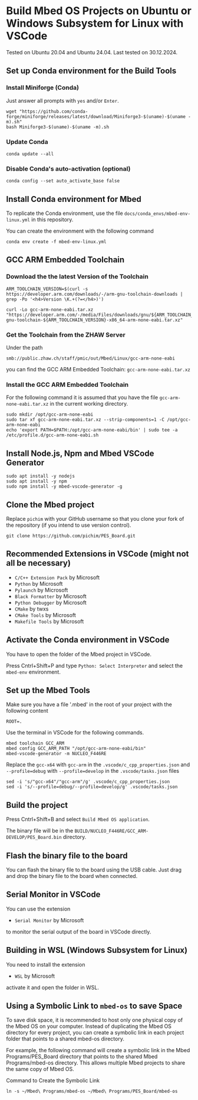 # Build Mbed OS Projects on Ubuntu or Windows Subsystem for Linux with VSCode

Tested on Ubuntu 20.04 and Ubuntu 24.04. Last tested on 30.12.2024.

## Set up Conda environment for the Build Tools

### Install Miniforge (Conda)

Just answer all prompts with `yes` and/or `Enter`.

```
wget "https://github.com/conda-forge/miniforge/releases/latest/download/Miniforge3-$(uname)-$(uname -m).sh"
bash Miniforge3-$(uname)-$(uname -m).sh
```

### Update Conda

```
conda update --all
```

### Disable Conda's auto-activation (optional)

```
conda config --set auto_activate_base false
```

## Install Conda environment for Mbed

To replicate the Conda environment, use the file `docs/conda_envs/mbed-env-linux.yml` in this repository.

You can create the environment with the following command

```
conda env create -f mbed-env-linux.yml
```

## GCC ARM Embedded Toolchain

### Download the the latest Version of the Toolchain

```
ARM_TOOLCHAIN_VERSION=$(curl -s https://developer.arm.com/downloads/-/arm-gnu-toolchain-downloads | grep -Po '<h4>Version \K.+(?=</h4>)')

curl -Lo gcc-arm-none-eabi.tar.xz "https://developer.arm.com/-/media/Files/downloads/gnu/${ARM_TOOLCHAIN_VERSION}/binrel/arm-gnu-toolchain-${ARM_TOOLCHAIN_VERSION}-x86_64-arm-none-eabi.tar.xz"
```

### Get the Toolchain from the ZHAW Server

Under the path

```
smb://public.zhaw.ch/staff/pmic/out/Mbed/Linux/gcc-arm-none-eabi
```

you can find the GCC ARM Embedded Toolchain: `gcc-arm-none-eabi.tar.xz`


### Install the GCC ARM Embedded Toolchain

For the following command it is assumed that you have the file `gcc-arm-none-eabi.tar.xz` in the current working directory.

```
sudo mkdir /opt/gcc-arm-none-eabi
sudo tar xf gcc-arm-none-eabi.tar.xz --strip-components=1 -C /opt/gcc-arm-none-eabi
echo 'export PATH=$PATH:/opt/gcc-arm-none-eabi/bin' | sudo tee -a /etc/profile.d/gcc-arm-none-eabi.sh
```

## Install Node.js, Npm and Mbed VSCode Generator

```
sudo apt install -y nodejs
sudo apt install -y npm
sudo npm install -y mbed-vscode-generator -g
```

## Clone the Mbed project

Replace `pichim` with your GitHub username so that you clone your fork of the repository (if you intend to use version control).

```
git clone https://github.com/pichim/PES_Board.git
```

## Recommended Extensions in VSCode (might not all be necessary)

- `C/C++ Extension Pack` by Microsoft
- `Python` by Microsoft
- `Pylaunch` by Microsoft
- `Black Formatter` by Microsoft
- `Python Debugger` by Microsoft
- `CMake` by twxs
- `CMake Tools` by Microsoft
- `Makefile Tools` by Microsoft

## Activate the Conda environment in VSCode

You have to open the folder of the Mbed project in VSCode.

Press Cntrl+Shift+P and type `Python: Select Interpreter` and select the `mbed-env` environment.

## Set up the Mbed Tools

Make sure you have a file '.mbed' in the root of your project with the following content

```
ROOT=.

```

Use the terminal in VSCode for the following commands.

```
mbed toolchain GCC_ARM
mbed config GCC_ARM_PATH "/opt/gcc-arm-none-eabi/bin"
mbed-vscode-generator -m NUCLEO_F446RE
```

Replace the `gcc-x64` with `gcc-arm` in the `.vscode/c_cpp_properties.json` and `--profile=debug` with `--profile=develop` in the `.vscode/tasks.json` files

```
sed -i 's/"gcc-x64"/"gcc-arm"/g' .vscode/c_cpp_properties.json
sed -i 's/--profile=debug/--profile=develop/g' .vscode/tasks.json
```

## Build the project

Press Cntrl+Shift+B and select `Build Mbed OS application`.

The binary file will be in the `BUILD/NUCLEO_F446RE/GCC_ARM-DEVELOP/PES_Board.bin` directory.

## Flash the binary file to the board

You can flash the binary file to the board using the USB cable. Just drag and drop the binary file to the board when connected.

## Serial Monitor in VSCode

You can use the extension

- `Serial Monitor` by Microsoft

to monitor the serial output of the board in VSCode directly.

## Building in WSL (Windows Subsystem for Linux)

You need to install the extension

- `WSL` by Microsoft

activate it and open the folder in WSL.

## Using a Symbolic Link to `mbed-os` to save Space

To save disk space, it is recommended to host only one physical copy of the Mbed OS on your computer. Instead of duplicating the Mbed OS directory for every project, you can create a symbolic link in each project folder that points to a shared mbed-os directory.

For example, the following command will create a symbolic link in the Mbed Programs/PES_Board directory that points to the shared Mbed Programs/mbed-os directory. This allows multiple Mbed projects to share the same copy of Mbed OS.

Command to Create the Symbolic Link

```
ln -s ~/Mbed\ Programs/mbed-os ~/Mbed\ Programs/PES_Board/mbed-os
```
